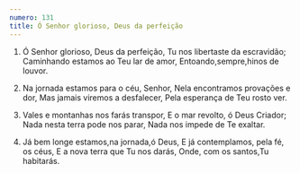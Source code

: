```yaml
---
numero: 131
title: Ó Senhor glorioso, Deus da perfeição
---
```

1. Ó Senhor glorioso, Deus da perfeição,
Tu nos libertaste da escravidão;
Caminhando estamos ao Teu lar de amor,
Entoando,sempre,hinos de louvor.

2. Na jornada estamos para o céu, Senhor,
Nela encontramos provações e dor,
Mas jamais viremos a desfalecer,
Pela esperança de Teu rosto ver.

3. Vales e montanhas nos farás transpor,
E o mar revolto, ó Deus Criador;
Nada nesta terra pode nos parar,
Nada nos impede de Te exaltar.

4. Já bem longe estamos,na jornada,ó Deus,
E já contemplamos, pela fé, os céus,
E a nova terra que Tu nos darás,
Onde, com os santos,Tu habitarás.

